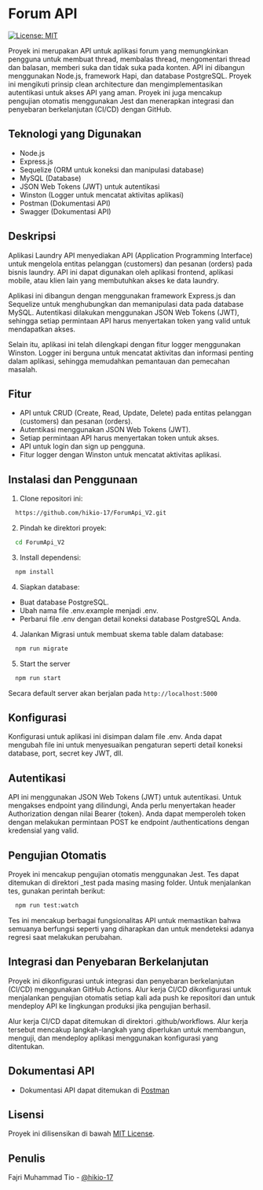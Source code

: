 # Forum API

[![License: MIT](https://img.shields.io/badge/License-MIT-yellow.svg)](https://opensource.org/licenses/MIT)


Proyek ini merupakan API untuk aplikasi forum yang memungkinkan pengguna untuk membuat thread, membalas thread, mengomentari thread dan balasan, memberi suka dan tidak suka pada konten. API ini dibangun menggunakan Node.js, framework Hapi, dan database PostgreSQL. Proyek ini mengikuti prinsip clean architecture dan mengimplementasikan autentikasi untuk akses API yang aman. Proyek ini juga mencakup pengujian otomatis menggunakan Jest dan menerapkan integrasi dan penyebaran berkelanjutan (CI/CD) dengan GitHub.

## Teknologi yang Digunakan

- Node.js
- Express.js
- Sequelize (ORM untuk koneksi dan manipulasi database)
- MySQL (Database)
- JSON Web Tokens (JWT) untuk autentikasi
- Winston (Logger untuk mencatat aktivitas aplikasi)
- Postman (Dokumentasi API)
- Swagger (Dokumentasi API)

## Deskripsi

Aplikasi Laundry API menyediakan API (Application Programming Interface) untuk mengelola entitas pelanggan (customers) dan pesanan (orders) pada bisnis laundry. API ini dapat digunakan oleh aplikasi frontend, aplikasi mobile, atau klien lain yang membutuhkan akses ke data laundry.

Aplikasi ini dibangun dengan menggunakan framework Express.js dan Sequelize untuk menghubungkan dan memanipulasi data pada database MySQL. Autentikasi dilakukan menggunakan JSON Web Tokens (JWT), sehingga setiap permintaan API harus menyertakan token yang valid untuk mendapatkan akses.

Selain itu, aplikasi ini telah dilengkapi dengan fitur logger menggunakan Winston. Logger ini berguna untuk mencatat aktivitas dan informasi penting dalam aplikasi, sehingga memudahkan pemantauan dan pemecahan masalah.

## Fitur

- API untuk CRUD (Create, Read, Update, Delete) pada entitas pelanggan (customers) dan pesanan (orders).
- Autentikasi menggunakan JSON Web Tokens (JWT).
- Setiap permintaan API harus menyertakan token untuk akses.
- API untuk login dan sign up pengguna.
- Fitur logger dengan Winston untuk mencatat aktivitas aplikasi.
## Instalasi dan Penggunaan

1. Clone repositori ini:

```bash
  https://github.com/hikio-17/ForumApi_V2.git
```

2. Pindah ke direktori proyek:

```bash
  cd ForumApi_V2
```

3. Install dependensi:

```bash
  npm install
```

4. Siapkan database:

  - Buat database PostgreSQL.
  - Ubah nama file .env.example menjadi .env.
  - Perbarui file .env dengan detail koneksi     database PostgreSQL Anda.

4. Jalankan Migrasi untuk membuat skema table dalam database:

```bash
  npm run migrate
```

5. Start the server

```bash
  npm run start
```

Secara default server akan berjalan pada `http://localhost:5000`

## Konfigurasi

Konfigurasi untuk aplikasi ini disimpan dalam file .env. Anda dapat mengubah file ini untuk menyesuaikan pengaturan seperti detail koneksi database, port, secret key JWT, dll.
## Autentikasi

API ini menggunakan JSON Web Tokens (JWT) untuk autentikasi. Untuk mengakses endpoint yang dilindungi, Anda perlu menyertakan header Authorization dengan nilai Bearer {token}. Anda dapat memperoleh token dengan melakukan permintaan POST ke endpoint /authentications dengan kredensial yang valid.
## Pengujian Otomatis

Proyek ini mencakup pengujian otomatis menggunakan Jest. Tes dapat ditemukan di direktori _test pada masing masing folder. Untuk menjalankan tes, gunakan perintah berikut:

```bash
  npm run test:watch
```

Tes ini mencakup berbagai fungsionalitas API untuk memastikan bahwa semuanya berfungsi seperti yang diharapkan dan untuk mendeteksi adanya regresi saat melakukan perubahan.
## Integrasi dan Penyebaran Berkelanjutan

Proyek ini dikonfigurasi untuk integrasi dan penyebaran berkelanjutan (CI/CD) menggunakan GitHub Actions. Alur kerja CI/CD dikonfigurasi untuk menjalankan pengujian otomatis setiap kali ada push ke repositori dan untuk mendeploy API ke lingkungan produksi jika pengujian berhasil.

Alur kerja CI/CD dapat ditemukan di direktori .github/workflows. Alur kerja tersebut mencakup langkah-langkah yang diperlukan untuk membangun, menguji, dan mendeploy aplikasi menggunakan konfigurasi yang ditentukan.
## Dokumentasi API

- Dokumentasi API dapat ditemukan di [Postman](https://documenter.getpostman.com/view/20149138/2s93zB51po)

## Lisensi

Proyek ini dilisensikan di bawah [MIT License](https://opensource.org/licenses/MIT).



## Penulis
Fajri Muhammad Tio - [@hikio-17](https://github.com/hikio-17)
